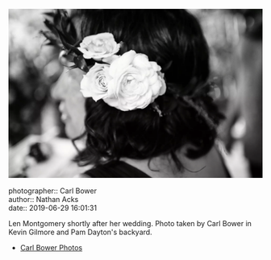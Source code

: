 ![Len Montgomery shortly after her wedding](assets/2019-06-29-set-1-the-ceremony-46.webp)

photographer:: Carl Bower  
author:: Nathan Acks  
date:: 2019-06-29 16:01:31

Len Montgomery shortly after her wedding. Photo taken by Carl Bower in Kevin Gilmore and Pam Dayton's backyard.

* [Carl Bower Photos](https://carlbowerphotos.com)
